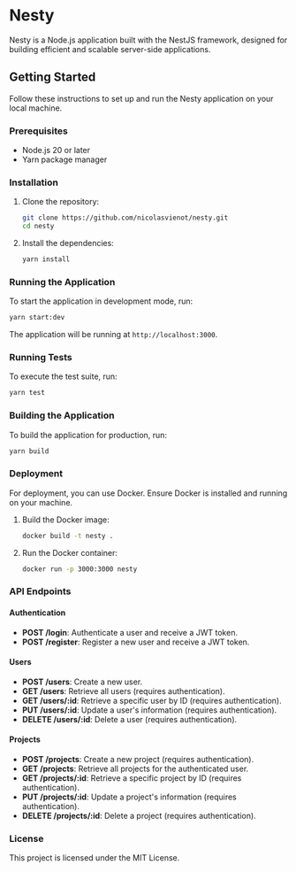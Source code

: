 # Nesty

Nesty is a Node.js application built with the NestJS framework, designed for building efficient and scalable server-side applications.

## Getting Started

Follow these instructions to set up and run the Nesty application on your local machine.

### Prerequisites

- Node.js 20 or later
- Yarn package manager

### Installation

1. Clone the repository:

   ```bash
   git clone https://github.com/nicolasvienot/nesty.git
   cd nesty
   ```

2. Install the dependencies:

   ```bash
   yarn install
   ```

### Running the Application

To start the application in development mode, run:

```bash
yarn start:dev
```

The application will be running at `http://localhost:3000`.

### Running Tests

To execute the test suite, run:

```bash
yarn test
```

### Building the Application

To build the application for production, run:

```bash
yarn build
```

### Deployment

For deployment, you can use Docker. Ensure Docker is installed and running on your machine.

1. Build the Docker image:

   ```bash
   docker build -t nesty .
   ```

2. Run the Docker container:

   ```bash
   docker run -p 3000:3000 nesty
   ```

### API Endpoints

#### Authentication

- **POST /login**: Authenticate a user and receive a JWT token.
- **POST /register**: Register a new user and receive a JWT token.

#### Users

- **POST /users**: Create a new user.
- **GET /users**: Retrieve all users (requires authentication).
- **GET /users/:id**: Retrieve a specific user by ID (requires authentication).
- **PUT /users/:id**: Update a user's information (requires authentication).
- **DELETE /users/:id**: Delete a user (requires authentication).

#### Projects

- **POST /projects**: Create a new project (requires authentication).
- **GET /projects**: Retrieve all projects for the authenticated user.
- **GET /projects/:id**: Retrieve a specific project by ID (requires authentication).
- **PUT /projects/:id**: Update a project's information (requires authentication).
- **DELETE /projects/:id**: Delete a project (requires authentication).

### License

This project is licensed under the MIT License.
